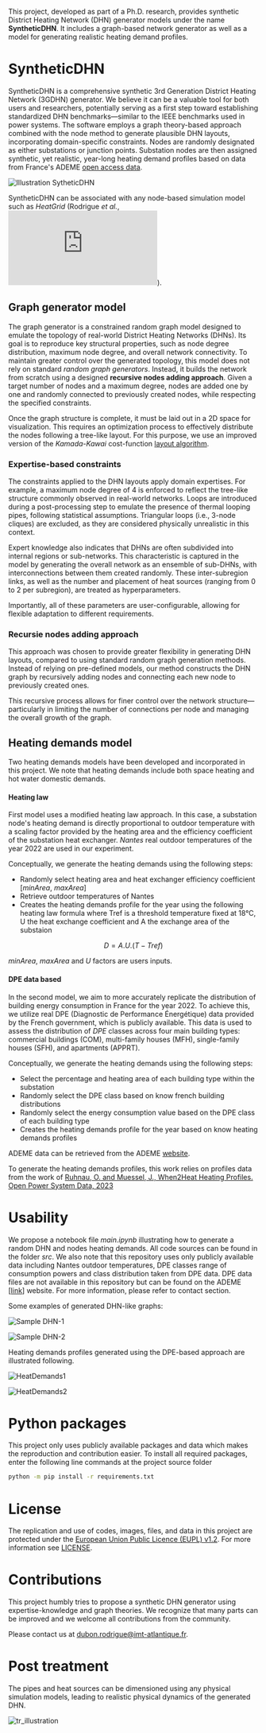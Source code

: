 This project, developed as part of a Ph.D. research, provides synthetic District Heating Network (DHN) generator models under the name **SyntheticDHN**. It includes a graph-based network generator as well as a model for generating realistic heating demand profiles.

# SyntheticDHN

SyntheticDHN is a comprehensive synthetic 3rd Generation District Heating Network (3GDHN) generator. We believe it can be a valuable tool for both users and researchers, potentially serving as a first step toward establishing standardized DHN benchmarks—similar to the IEEE benchmarks used in power systems. The software employs a graph theory-based approach combined with the node method to generate plausible DHN layouts, incorporating domain-specific constraints. Nodes are randomly designated as either substations or junction points. Substation nodes are then assigned synthetic, yet realistic, year-long heating demand profiles based on data from France's ADEME [open access data](https://data-transitions2050.ademe.fr/).

![Illustration SytheticDHN](./Images/Illustration_synthetic_DHN_framework.png)

SyntheticDHN can be associated with any node-based simulation model such as *HeatGrid* (Rodrigue *et al.*, ![ECOS 2024](https://www.proceedings.com/077185-0025.html)).

## **Graph generator model**

The graph generator is a constrained random graph model designed to emulate the topology of real-world District Heating Networks (DHNs). Its goal is to reproduce key structural properties, such as node degree distribution, maximum node degree, and overall network connectivity. To maintain greater control over the generated topology, this model does not rely on standard *random graph generators*. Instead, it builds the network from scratch using a designed **recursive nodes adding approach**. Given a target number of nodes and a maximum degree, nodes are added one by one and randomly connected to previously created nodes, while respecting the specified constraints.

Once the graph structure is complete, it must be laid out in a 2D space for visualization. This requires an optimization process to effectively distribute the nodes following a tree-like layout. For this purpose, we use an improved version of the *Kamada-Kawai* cost-function [layout algorithm](https://arxiv.org/pdf/1508.05312).

### Expertise-based constraints

The constraints applied to the DHN layouts apply domain expertises. For example, a maximum node degree of 4 is enforced to reflect the tree-like structure commonly observed in real-world networks. Loops are introduced during a post-processing step to emulate the presence of thermal looping pipes, following statistical assumptions. Triangular loops (i.e., 3-node cliques) are excluded, as they are considered physically unrealistic in this context.

Expert knowledge also indicates that DHNs are often subdivided into internal regions or sub-networks. This characteristic is captured in the model by generating the overall network as an ensemble of sub-DHNs, with interconnections between them created randomly. These inter-subregion links, as well as the number and placement of heat sources (ranging from 0 to 2 per subregion), are treated as hyperparameters.

Importantly, all of these parameters are user-configurable, allowing for flexible adaptation to different requirements.

### Recursie nodes adding approach

This approach was chosen to provide greater flexibility in generating DHN layouts, compared to using standard random graph generation methods. Instead of relying on pre-defined models, our method constructs the DHN graph by recursively adding nodes and connecting each new node to previously created ones.

This recursive process allows for finer control over the network structure—particularly in limiting the number of connections per node and managing the overall growth of the graph.

## **Heating demands model**

Two heating demands models have been developed and incorporated in this project. We note that heating demands include both space heating and hot water domestic demands.

#### Heating law

First model uses a modified heating law approach. In this case, a substation node's heating demand is directly proportional to outdoor temperature with a scaling factor provided by the heating area and the efficiency coefficient of the substation heat exchanger. *Nantes* real outdoor temperatures of the year 2022 are used in our experiment.

Conceptually, we generate the heating demands using the following steps:

- Randomly select heating area and heat exchanger efficiency coefficient [*minArea*, *maxArea*]
- Retrieve outdoor temperatures of Nantes 
- Creates the heating demands profile for the year using the following heating law formula where Tref is a threshold temperature fixed at 18°C, U the heat exchange coefficient and A the exchange area of the substaion

$$D = A . U . (T - Tref) $$

*minArea*, *maxArea* and *U* factors are users inputs.

#### DPE data based

In the second model, we aim to more accurately replicate the distribution of building energy consumption in France for the year 2022. To achieve this, we utilize real DPE (Diagnostic de Performance Énergétique) data provided by the French government, which is publicly available. This data is used to assess the distribution of *DPE* classes across four main building types: commercial buildings (COM), multi-family houses (MFH), single-family houses (SFH), and apartments (APPRT).

Conceptually, we generate the heating demands using the following steps:

- Select the percentage and heating area of each building type within the substation
- Randomly select the DPE class based on know french building distributions
- Randomly select the energy consumption value based on the DPE class of each building type
- Creates the heating demands profile for the year based on know heating demands profiles

ADEME data can be retrieved from the ADEME [website](https://data-transitions2050.ademe.fr/).

To generate the heating demands profiles, this work relies on profiles data from the work of [Ruhnau, O. and Muessel, J., When2Heat Heating Profiles. Open Power System Data, 2023](https://doi.org/10.25832/when2heat/2023-07-27)

# Usability

We propose a notebook file *main.ipynb* illustrating how to generate a random DHN and nodes heating demands. All code sources can be found in the folder *src*. We also note that this repository uses only publicly available data including Nantes outdoor temperatures, DPE classes range of consumption powers and class distribution taken from DPE data. DPE data files are not available in this repository but can be found on the ADEME [[link](https://www.ademe.fr/)] website. For more information, please refer to contact section. 

Some examples of generated DHN-like graphs:

![Sample DHN-1](https://github.com/drod-96/synthetic_dhn_model/blob/main/Images/output_dhn_test_1.png?raw=true)

![Sample DHN-2](https://github.com/drod-96/synthetic_dhn_model/blob/main/Images/output_dhn_test_3.png?raw=true)


Heating demands profiles generated using the DPE-based approach are illustrated following.

![HeatDemands1](./Images/illustration_heating_demands.png)

![HeatDemands2](./Images/illustration_heating_demands_distribution.png)


# Python packages

This project only uses publicly available packages and data which makes the reproduction and contribution easier. To install all required packages, enter the following line commands at the project source folder

```bash
python -m pip install -r requirements.txt
``` 

# License

The replication and use of codes, images, files, and data in this project are protected under the [European Union Public Licence (EUPL) v1.2](https://joinup.ec.europa.eu/page/eupl-text-11-12).
For more information see [LICENSE](LICENSE).


# Contributions

This project humbly tries to propose a synthetic DHN generator using expertise-knowledge and graph theories. We recognize that many parts can be improved and we welcome all contributions from the community. 

Please contact us at dubon.rodrigue@imt-atlantique.fr.

# Post treatment

The pipes and heat sources can be dimensioned using any physical simulation models, leading to realistic physical dynamics of the generated DHN.

![tr_illustration](./Images/illustration_tr.png)